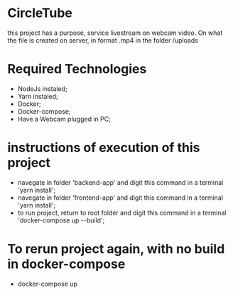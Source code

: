 # CircleTube

this project has a purpose, service livestream on webcam video. On what the file is created on server, in format .mp4 in the folder /uploads

# Required Technologies

- NodeJs instaled;
- Yarn instaled;
- Docker;
- Docker-compose;
- Have a Webcam plugged in PC;

# instructions of execution of this project

- navegate in folder 'backend-app' and digit this command in a terminal 'yarn install';
- navegate in folder 'frontend-app' and digit this command in a terminal 'yarn install';
- to run project, return to root folder and digit this command in a terminal 'docker-compose up --build';

# To rerun project again, with no build in docker-compose

- docker-compose up
